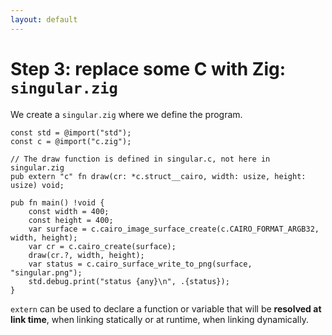 ```yaml
---
layout: default
---
```

<h1>Step 3: replace <span class="color:accent">some</span> C with Zig: <code class="inline-code">singular.zig</code></h1>

<Transform scale="0.75">

<p>
We create a <code class="inline-code">singular.zig</code> where we define the program.
</p>

```text {all}
const std = @import("std");
const c = @import("c.zig");

// The draw function is defined in singular.c, not here in singular.zig
pub extern "c" fn draw(cr: *c.struct__cairo, width: usize, height: usize) void;

pub fn main() !void {
    const width = 400;
    const height = 400;
    var surface = c.cairo_image_surface_create(c.CAIRO_FORMAT_ARGB32, width, height);
    var cr = c.cairo_create(surface);
    draw(cr.?, width, height);
    var status = c.cairo_surface_write_to_png(surface, "singular.png");
    std.debug.print("status {any}\n", .{status});
}
```

<code class="inline-code">extern</code> can be used to declare a function or variable that will be **resolved at link time**, when linking statically or at runtime, when linking dynamically.

</Transform>

<!--
The extern keyword or @extern builtin function can be used to link against a variable that is exported from another object. 
-->
